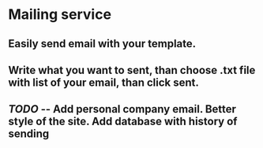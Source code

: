 # Mailing service
## Easily send email with your template.
## Write what you want to sent, than choose .txt file with list of your email, than click sent.

## *TODO* -- Add personal company email. Better style of the site. Add database with history of sending